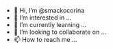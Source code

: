 - 👋 Hi, I’m @smackocorina
- 👀 I’m interested in ...
- 🌱 I’m currently learning ...
- 💞️ I’m looking to collaborate on ...
- 📫 How to reach me ...

<!---
smackocorina/smackocorina is a ✨ special ✨ repository because its `README.md` (this file) appears on your GitHub profile.
You can click the Preview link to take a look at your changes.
--->

